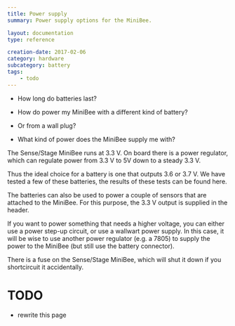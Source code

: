 ```yaml
---
title: Power supply
summary: Power supply options for the MiniBee.

layout: documentation
type: reference

creation-date: 2017-02-06
category: hardware
subcategory: battery
tags:
    - todo
---
```


* How long do batteries last?
* How do power my MiniBee with a different kind of battery?
* Or from a wall plug?

* What kind of power does the MiniBee supply me with?


The Sense/Stage MiniBee runs at 3.3 V. On board there is a power regulator, which can regulate power from 3.3 V to 5V down to a steady 3.3 V.

Thus the ideal choice for a battery is one that outputs 3.6 or 3.7 V. We have tested a few of these batteries, the results of these tests can be found here.

The batteries can also be used to power a couple of sensors that are attached to the MiniBee. For this purpose, the 3.3 V output is supplied in the header.

If you want to power something that needs a higher voltage, you can either use a power step-up circuit, or use a wallwart power supply. In this case, it will be wise to use another power regulator (e.g. a 7805) to supply the power to the MiniBee (but still use the battery connector).

There is a fuse on the Sense/Stage MiniBee, which will shut it down if you shortcircuit it accidentally.



# TODO

- rewrite this page
